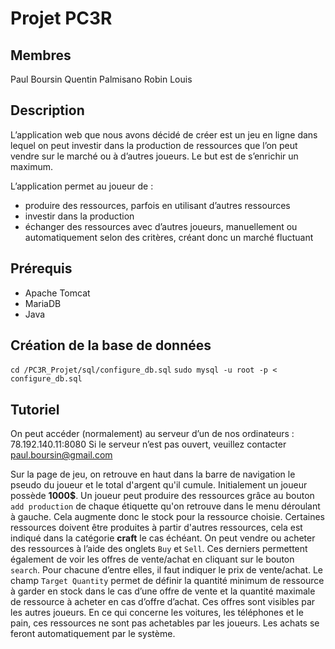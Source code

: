 # Projet PC3R
## Membres
Paul Boursin
Quentin Palmisano
Robin Louis
## Description
L’application web que nous avons décidé de créer est un jeu en ligne dans lequel on peut investir dans la production de ressources que l’on peut vendre sur le marché ou à d’autres joueurs. Le but est de s’enrichir un maximum.

L’application permet au joueur de :
-   produire des ressources, parfois en utilisant d’autres ressources
-   investir dans la production
-   échanger des ressources avec d’autres joueurs, manuellement ou automatiquement selon des critères, créant donc un marché fluctuant

## Prérequis
- Apache Tomcat
- MariaDB
- Java

## Création de la base de données
`cd /PC3R_Projet/sql/configure_db.sql`
`sudo mysql -u root -p < configure_db.sql`

## Tutoriel
On peut accéder (normalement) au serveur d’un de nos ordinateurs :
78.192.140.11:8080
Si le serveur n’est pas ouvert, veuillez contacter paul.boursin@gmail.com

Sur la page de jeu, on retrouve en haut dans la barre de navigation le pseudo du joueur et le total d'argent qu'il cumule. Initialement un joueur possède **1000$**.
Un joueur peut produire des ressources grâce au bouton `add production` de chaque étiquette qu'on retrouve dans le menu déroulant à gauche. Cela augmente donc le stock pour la ressource choisie. Certaines ressources doivent être produites à partir d'autres ressources, cela est indiqué dans la catégorie **craft** le cas échéant. On peut vendre ou acheter des ressources à l’aide des onglets `Buy` et `Sell`. Ces derniers permettent également de voir les offres de vente/achat en cliquant sur le bouton `search`. Pour chacune d’entre elles, il faut indiquer le prix de vente/achat. Le champ `Target Quantity` permet de définir la quantité minimum de ressource à garder en stock dans le cas d’une offre de vente et la quantité maximale de ressource à acheter en cas d’offre d’achat. Ces offres sont visibles par les autres joueurs. En ce qui concerne les voitures, les téléphones et le pain, ces ressources ne sont pas achetables par les joueurs. Les achats se feront automatiquement par le système.

